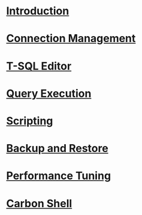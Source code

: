 # [Introduction](index.md)
# [Connection Management](connection.md)
# [T-SQL Editor](tbd.md)
# [Query Execution](tbd.md)
# [Scripting](tbd.md)
# [Backup and Restore](tbd.md)
# [Performance Tuning](tbd.md)
# [Carbon Shell](tbd.md)
